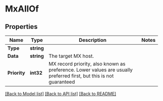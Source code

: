 # MxAllOf

## Properties

Name | Type | Description | Notes
------------ | ------------- | ------------- | -------------
**Type** | **string** |  | 
**Data** | **string** | The target MX host. | 
**Priority** | **int32** | MX record priority, also known as preference. Lower values are usually preferred first, but this is not guaranteed | 

[[Back to Model list]](../README.md#documentation-for-models) [[Back to API list]](../README.md#documentation-for-api-endpoints) [[Back to README]](../README.md)


